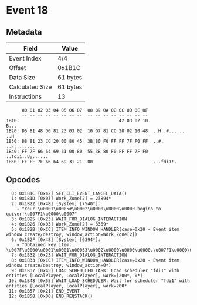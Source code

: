 # Event 18

## Metadata

| Field           | Value    |
|-----------------|----------|
| Event Index     | 4/4      |
| Offset          | 0x1B1C   |
| Data Size       | 61 bytes |
| Calculated Size | 61 bytes |
| Instructions    | 13       |

```
      00 01 02 03 04 05 06 07  08 09 0A 0B 0C 0D 0E 0F
      -- -- -- -- -- -- -- --  -- -- -- -- -- -- -- --
1B10:                                      42 03 02 10              B...
1B20: D5 81 48 D6 81 23 03 02  10 D7 81 CC 20 02 10 48  ..H..#...... ..H
1B30: D8 81 23 CC 20 00 80 45  3B 80 F0 FF FF 7F F0 FF  ..#. ..E;.......
1B40: FF 7F 66 64 69 31 00 80  55 3B 80 F0 FF FF 7F F0  ..fdi1..U;......
1B50: FF FF 7F 66 64 69 31 21  00                       ...fdi1!.       
```

## Opcodes

```
  0: 0x1B1C [0x42] SET_CLI_EVENT_CANCEL_DATA()
  1: 0x1B1D [0x03] Work_Zone[2] = 23894*
  2: 0x1B22 [0x48] [System] [7540*]:
    → "Your \u0001\u0005#\u0002\u0000\u0000\u0000 begins to quiver!\u007F1\u0000\u0007"
  3: 0x1B25 [0x23] WAIT_FOR_DIALOG_INTERACTION
  4: 0x1B26 [0x03] Work_Zone[2] = 3369*
  5: 0x1B2B [0xCC] ITEM_INFO_WINDOW_HANDLER(case=0x20 - Event item window create/destroy, window_action=Work_Zone[2])
  6: 0x1B2F [0x48] [System] [6394*]:
    → "Obtained key item: \u007F\u0000\u0001\u0001\u00053\u0002\u0000\u0000\u0000.\u007F1\u0000\u0007"
  7: 0x1B32 [0x23] WAIT_FOR_DIALOG_INTERACTION
  8: 0x1B33 [0xCC] ITEM_INFO_WINDOW_HANDLER(case=0x20 - Event item window create/destroy, window_action=0*)
  9: 0x1B37 [0x45] LOAD_SCHEDULED_TASK: Load scheduler "fdi1" with entities [LocalPlayer, LocalPlayer], work=[200*, 0*]
 10: 0x1B48 [0x55] WAIT_LOAD_SCHEDULER: Wait for scheduler "fdi1" with entities [LocalPlayer, LocalPlayer], work=200*
 11: 0x1B57 [0x21] END_EVENT
 12: 0x1B58 [0x00] END_REQSTACK()
```
